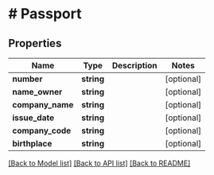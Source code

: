# # Passport

## Properties

Name | Type | Description | Notes
------------ | ------------- | ------------- | -------------
**number** | **string** |  | [optional]
**name_owner** | **string** |  | [optional]
**company_name** | **string** |  | [optional]
**issue_date** | **string** |  | [optional]
**company_code** | **string** |  | [optional]
**birthplace** | **string** |  | [optional]

[[Back to Model list]](../../README.md#models) [[Back to API list]](../../README.md#endpoints) [[Back to README]](../../README.md)
